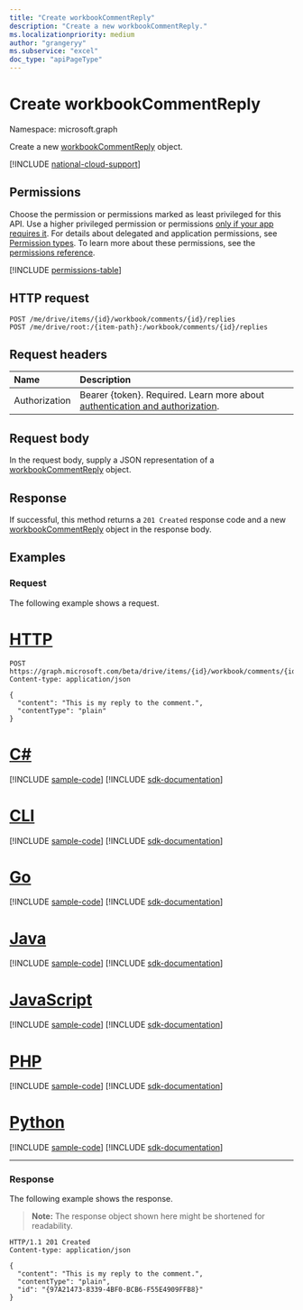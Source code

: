 ```yaml
---
title: "Create workbookCommentReply"
description: "Create a new workbookCommentReply."
ms.localizationpriority: medium
author: "grangeryy"
ms.subservice: "excel"
doc_type: "apiPageType"
---
```


# Create workbookCommentReply

Namespace: microsoft.graph

Create a new [workbookCommentReply](../resources/workbookcommentreply.md) object.

[!INCLUDE [national-cloud-support](../../includes/global-us.md)]

## Permissions

Choose the permission or permissions marked as least privileged for this API. Use a higher privileged permission or permissions [only if your app requires it](/graph/permissions-overview#best-practices-for-using-microsoft-graph-permissions). For details about delegated and application permissions, see [Permission types](/graph/permissions-overview#permission-types). To learn more about these permissions, see the [permissions reference](/graph/permissions-reference).

<!-- { "blockType": "permissions", "name": "workbookcomment_post_replies" } -->
[!INCLUDE [permissions-table](../includes/permissions/workbookcomment-post-replies-permissions.md)]

## HTTP request

<!-- { "blockType": "ignored" } -->

```http
POST /me/drive/items/{id}/workbook/comments/{id}/replies
POST /me/drive/root:/{item-path}:/workbook/comments/{id}/replies
```

## Request headers

| Name          | Description   |
|:--------------|:--------------|
|Authorization|Bearer {token}. Required. Learn more about [authentication and authorization](/graph/auth/auth-concepts).|

## Request body

In the request body, supply a JSON representation of a [workbookCommentReply](../resources/workbookcommentreply.md) object.

## Response

If successful, this method returns a `201 Created` response code and a new [workbookCommentReply](../resources/workbookcommentreply.md) object in the response body.

## Examples

### Request

The following example shows a request.

# [HTTP](#tab/http)
<!-- {
  "blockType": "request",
  "name": "create_workbookcommentreply_from_workbookcomment"
}-->

```http
POST https://graph.microsoft.com/beta/drive/items/{id}/workbook/comments/{id}/replies
Content-type: application/json

{
  "content": "This is my reply to the comment.",
  "contentType": "plain"
}
```

# [C#](#tab/csharp)
[!INCLUDE [sample-code](../includes/snippets/csharp/create-workbookcommentreply-from-workbookcomment-csharp-snippets.md)]
[!INCLUDE [sdk-documentation](../includes/snippets/snippets-sdk-documentation-link.md)]

# [CLI](#tab/cli)
[!INCLUDE [sample-code](../includes/snippets/cli/create-workbookcommentreply-from-workbookcomment-cli-snippets.md)]
[!INCLUDE [sdk-documentation](../includes/snippets/snippets-sdk-documentation-link.md)]

# [Go](#tab/go)
[!INCLUDE [sample-code](../includes/snippets/go/create-workbookcommentreply-from-workbookcomment-go-snippets.md)]
[!INCLUDE [sdk-documentation](../includes/snippets/snippets-sdk-documentation-link.md)]

# [Java](#tab/java)
[!INCLUDE [sample-code](../includes/snippets/java/create-workbookcommentreply-from-workbookcomment-java-snippets.md)]
[!INCLUDE [sdk-documentation](../includes/snippets/snippets-sdk-documentation-link.md)]

# [JavaScript](#tab/javascript)
[!INCLUDE [sample-code](../includes/snippets/javascript/create-workbookcommentreply-from-workbookcomment-javascript-snippets.md)]
[!INCLUDE [sdk-documentation](../includes/snippets/snippets-sdk-documentation-link.md)]

# [PHP](#tab/php)
[!INCLUDE [sample-code](../includes/snippets/php/create-workbookcommentreply-from-workbookcomment-php-snippets.md)]
[!INCLUDE [sdk-documentation](../includes/snippets/snippets-sdk-documentation-link.md)]

# [Python](#tab/python)
[!INCLUDE [sample-code](../includes/snippets/python/create-workbookcommentreply-from-workbookcomment-python-snippets.md)]
[!INCLUDE [sdk-documentation](../includes/snippets/snippets-sdk-documentation-link.md)]

---

### Response

The following example shows the response.

> **Note:** The response object shown here might be shortened for readability.

<!-- {
  "blockType": "response",
  "truncated": true,
  "@odata.type": "microsoft.graph.workbookCommentReply"
} -->

```http
HTTP/1.1 201 Created
Content-type: application/json

{
  "content": "This is my reply to the comment.",
  "contentType": "plain",
  "id": "{97A21473-8339-4BF0-BCB6-F55E4909FFB8}"
}
```

<!-- uuid: 16cd6b66-4b1a-43a1-adaf-3a886856ed98
2019-02-04 14:57:30 UTC -->
<!-- {
  "type": "#page.annotation",
  "description": "Create workbookCommentReply",
  "keywords": "",
  "section": "documentation",
  "tocPath": ""
}-->


